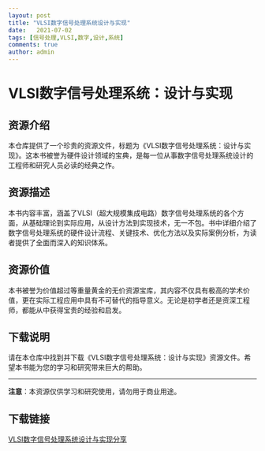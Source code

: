 ```yaml
---
layout: post
title: "VLSI数字信号处理系统设计与实现"
date:   2021-07-02
tags: [信号处理,VLSI,数字,设计,系统]
comments: true
author: admin
---
```

# VLSI数字信号处理系统：设计与实现

## 资源介绍

本仓库提供了一个珍贵的资源文件，标题为《VLSI数字信号处理系统：设计与实现》。这本书被誉为硬件设计领域的宝典，是每一位从事数字信号处理系统设计的工程师和研究人员必读的经典之作。

## 资源描述

本书内容丰富，涵盖了VLSI（超大规模集成电路）数字信号处理系统的各个方面，从基础理论到实际应用，从设计方法到实现技术，无一不包。书中详细介绍了数字信号处理系统的硬件设计流程、关键技术、优化方法以及实际案例分析，为读者提供了全面而深入的知识体系。

## 资源价值

本书被誉为价值超过等重量黄金的无价资源宝库，其内容不仅具有极高的学术价值，更在实际工程应用中具有不可替代的指导意义。无论是初学者还是资深工程师，都能从中获得宝贵的经验和启发。

## 下载说明

请在本仓库中找到并下载《VLSI数字信号处理系统：设计与实现》资源文件。希望本书能为您的学习和研究带来巨大的帮助。

---

**注意**：本资源仅供学习和研究使用，请勿用于商业用途。

## 下载链接

[VLSI数字信号处理系统设计与实现分享](https://pan.quark.cn/s/a2d28efa04ae)